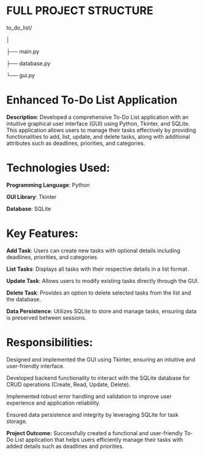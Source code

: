 # **FULL PROJECT STRUCTURE**

to_do_list/

│

├── main.py

├── database.py

└── gui.py


# **Enhanced To-Do List Application**

**Description**: Developed a comprehensive To-Do List application with an intuitive graphical user interface (GUI) using Python, Tkinter, and SQLite. This application allows users to manage their tasks effectively by providing functionalities to add, list, update, and delete tasks, along with additional attributes such as deadlines, priorities, and categories.

# **Technologies Used:**

**Programming Language**: Python

**GUI Library**: Tkinter

**Database**: SQLite

# **Key Features:**

**Add Task**: Users can create new tasks with optional details including deadlines, priorities, and categories.

**List Tasks**: Displays all tasks with their respective details in a list format.

**Update Task**: Allows users to modify existing tasks directly through the GUI.

**Delete Task**: Provides an option to delete selected tasks from the list and the database.

**Data Persistence**: Utilizes SQLite to store and manage tasks, ensuring data is preserved between sessions.

# **Responsibilities:**

Designed and implemented the GUI using Tkinter, ensuring an intuitive and user-friendly interface.

Developed backend functionality to interact with the SQLite database for CRUD operations (Create, Read, Update, Delete).

Implemented robust error handling and validation to improve user experience and application reliability.

Ensured data persistence and integrity by leveraging SQLite for task storage.

**Project Outcome:** Successfully created a functional and user-friendly To-Do List application that helps users efficiently manage their tasks with added details such as deadlines and priorities.
